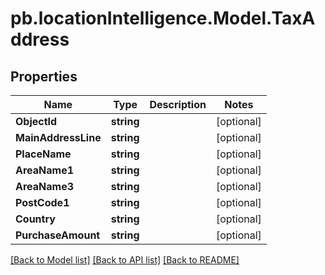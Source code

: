 # pb.locationIntelligence.Model.TaxAddress
## Properties

Name | Type | Description | Notes
------------ | ------------- | ------------- | -------------
**ObjectId** | **string** |  | [optional] 
**MainAddressLine** | **string** |  | [optional] 
**PlaceName** | **string** |  | [optional] 
**AreaName1** | **string** |  | [optional] 
**AreaName3** | **string** |  | [optional] 
**PostCode1** | **string** |  | [optional] 
**Country** | **string** |  | [optional] 
**PurchaseAmount** | **string** |  | [optional] 

[[Back to Model list]](../README.md#documentation-for-models) [[Back to API list]](../README.md#documentation-for-api-endpoints) [[Back to README]](../README.md)

